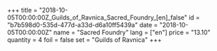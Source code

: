 +++
title = "2018-10-05T00:00:00Z_Guilds_of_Ravnica_Sacred_Foundry_[en]_false"
id = "b7b598d0-535d-477d-a33d-d6a10ff5439a"
date = "2018-10-05T00:00:00Z"
name = "Sacred Foundry"
lang = ["en"]
price = "13.10"
quantity = 4
foil = false
set = "Guilds of Ravnica"
+++
